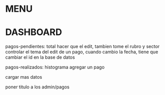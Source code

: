 
MENU
=====

DASHBOARD 
==========
pagos-pendientes: 
    total
    hacer que el edit, tambien tome el rubro y sector
    controlar el tema del edit de un pago, cuando cambio la fecha, tiene que cambiar el id en la base de datos
    
pagos-realizados: 
    histograma
    agregar un pago


cargar mas datos

poner titulo a los admin/pagos

